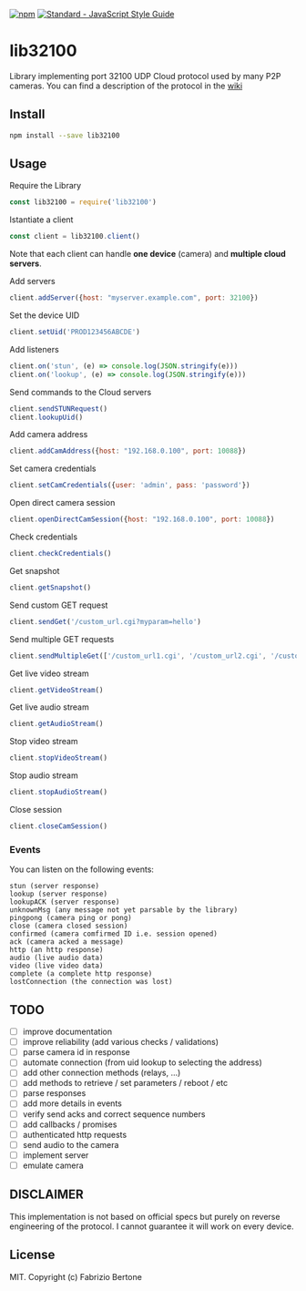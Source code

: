 [npm-image]: https://img.shields.io/badge/npm-v1.2.0-blue.svg
[npm-url]: https://npmjs.org/package/lib32100
[![npm][npm-image]][npm-url]
[![Standard - JavaScript Style Guide](https://img.shields.io/badge/code_style-standard-brightgreen.svg)](https://standardjs.com)


# lib32100
Library implementing port 32100 UDP Cloud protocol used by many P2P cameras.
You can find a description of the protocol in the [wiki](https://github.com/fbertone/lib32100/wiki)

## Install

```bash
npm install --save lib32100
```

## Usage

Require the Library
```javascript
const lib32100 = require('lib32100')
```

Istantiate a client
```javascript
const client = lib32100.client()
```
Note that each client can handle **one device** (camera) and **multiple cloud servers**.

Add servers
```javascript
client.addServer({host: "myserver.example.com", port: 32100})
```

Set the device UID
```javascript
client.setUid('PROD123456ABCDE')
```

Add listeners
```javascript
client.on('stun', (e) => console.log(JSON.stringify(e)))
client.on('lookup', (e) => console.log(JSON.stringify(e)))
```

Send commands to the Cloud servers
```javascript
client.sendSTUNRequest()
client.lookupUid()
```

Add camera address
```javascript
client.addCamAddress({host: "192.168.0.100", port: 10088})
```

Set camera credentials
```javascript
client.setCamCredentials({user: 'admin', pass: 'password'})
```

Open direct camera session
```javascript
client.openDirectCamSession({host: "192.168.0.100", port: 10088})
```

Check credentials
```javascript
client.checkCredentials()
```

Get snapshot
```javascript
client.getSnapshot()
```

Send custom GET request
```javascript
client.sendGet('/custom_url.cgi?myparam=hello')
```

Send multiple GET requests
```javascript
client.sendMultipleGet(['/custom_url1.cgi', '/custom_url2.cgi', '/custom_url3.cgi'])
```

Get live video stream
```javascript
client.getVideoStream()
```

Get live audio stream
```javascript
client.getAudioStream()
```

Stop video stream
```javascript
client.stopVideoStream()
```

Stop audio stream
```javascript
client.stopAudioStream()
```

Close session
```javascript
client.closeCamSession()
```

### Events

You can listen on the following events:
```
stun (server response)
lookup (server response)
lookupACK (server response)
unknownMsg (any message not yet parsable by the library)
pingpong (camera ping or pong)
close (camera closed session)
confirmed (camera comfirmed ID i.e. session opened)
ack (camera acked a message)
http (an http response)
audio (live audio data)
video (live video data)
complete (a complete http response)
lostConnection (the connection was lost)
```

## TODO

- [ ] improve documentation
- [ ] improve reliability (add various checks / validations)
- [ ] parse camera id in response
- [ ] automate connection (from uid lookup to selecting the address)
- [ ] add other connection methods (relays, ...)
- [ ] add methods to retrieve / set parameters / reboot / etc
- [ ] parse responses
- [ ] add more details in events
- [ ] verify send acks and correct sequence numbers
- [ ] add callbacks / promises
- [ ] authenticated http requests
- [ ] send audio to the camera
- [ ] implement server
- [ ] emulate camera

## DISCLAIMER
This implementation is not based on official specs but purely on reverse engineering of the protocol.
I cannot guarantee it will work on every device.

## License
MIT. Copyright (c) Fabrizio Bertone
